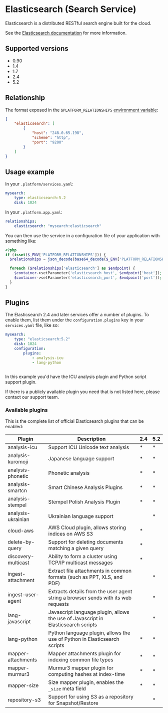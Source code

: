 # Elasticsearch (Search Service)

Elasticsearch is a distributed RESTful search engine built for the cloud.

See the [Elasticsearch documentation](https://www.elastic.co/guide/en/elasticsearch/reference/current/index.html) for more information.

## Supported versions

* 0.90
* 1.4
* 1.7
* 2.4
* 5.2

## Relationship

The format exposed in the `$PLATFORM_RELATIONSHIPS` [environment variable](/development/variables.md#platformsh-provided-variables):

```json
{
    "elasticsearch": [
        {
            "host": "248.0.65.198",
            "scheme": "http",
            "port": "9200"
        }
    ]
}
```

## Usage example

In your `.platform/services.yaml`:

```yaml
mysearch:
    type: elasticsearch:5.2
    disk: 1024
```

In your `.platform.app.yaml`:

```yaml
relationships:
    elasticsearch: "mysearch:elasticsearch"
```

You can then use the service in a configuration file of your application with something like:

```php
<?php
if (isset($_ENV['PLATFORM_RELATIONSHIPS'])) {
  $relationships = json_decode(base64_decode($_ENV['PLATFORM_RELATIONSHIPS']), TRUE);

  foreach ($relationships['elasticsearch'] as $endpoint) {
    $container->setParameter('elasticsearch_host', $endpoint['host']);
    $container->setParameter('elasticsearch_port', $endpoint['port']);
  }
}
```

## Plugins

The Elasticsearch 2.4 and later services offer a number of plugins.  To enable them, list them under the `configuration.plugins` key in your `services.yaml` file, like so:

```yaml
mysearch:
    type: "elasticsearch:5.2"
    disk: 1024
    configuration:
        plugins:
            - analysis-icu
            - lang-python
            
```

In this example you'd have the ICU analysis plugin and Python script support plugin.

If there is a publicly available plugin you need that is not listed here, please contact our support team.

### Available plugins

This is the complete list of official Elasticsearch plugins that can be enabled:

| Plugin              | Description                                                                       | 2.4 | 5.2 |
|---------------------|-----------------------------------------------------------------------------------|-----|-----|
| analysis-icu        | Support ICU Unicode text analysis                                                 | *   | *   |
| analysis-kuromoji   | Japanese language support                                                         | *   | *   |
| analysis-phonetic   | Phonetic analysis                                                                 | *   | *   |
| analysis-smartcn    | Smart Chinese Analysis Plugins                                                    | *   | *   |
| analysis-stempel    | Stempel Polish Analysis Plugin                                                    | *   | *   |
| analysis-ukrainian  | Ukrainian language support                                                        |     | *   |
| cloud-aws           | AWS Cloud plugin, allows storing indices on AWS S3                                | *   |     |
| delete-by-query     | Support for deleting documents matching a given query                             | *   |     |
| discovery-multicast | Ability to form a cluster using TCP/IP multicast messages                         | *   |     |
| ingest-attachment   | Extract file attachments in common formats (such as PPT, XLS, and PDF)            |     | *   |
| ingest-user-agent   | Extracts details from the user agent string a browser sends with its web requests |     | *   |
| lang-javascript     | Javascript language plugin, allows the use of Javascript in Elasticsearch scripts |     | *   |
| lang-python         | Python language plugin, allows the use of Python in Elasticsearch scripts         | *   | *   |
| mapper-attachments  | Mapper attachments plugin for indexing common file types                          | *   | *   |
| mapper-murmur3      | Murmur3 mapper plugin for computing hashes at index-time                          | *   | *   |
| mapper-size         | Size mapper plugin, enables the `_size` meta field                                | *   | *   |
| repository-s3       | Support for using S3 as a repository for Snapshot/Restore                         |     | *   |
